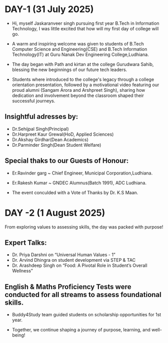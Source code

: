 # DAY-1 (31 July 2025)

- Hi, myself Jaskaranveer singh pursuing first year B.Tech in Information Technology, I was little excited that how will my first day of college will go.
- A warm and inspiring welcome was given to students of B.Tech Computer Science and Engineering(CSE) and B.Tech Information Technology(IT) at Guru Nanak Dev Engineering College,Ludhiana.

- The day began with Path and kirtan at the college Gurudwara Sahib, blessing the new beginnings of our future tech leaders.
- Students where introduced to the college's legacy through a college orientation presentation, followed by a motivational video featuring our proud alumni (Sangam Arora and Arshpreet Singh), sharing how dedication and involvement beyond the classroom shaped their successful journeys.

## Insightful adresses by:
- Dr.Sehijpal Singh(Principal)
- Dr.Harpreet Kaur Grewal(HoD, Applied Sciences)
- Dr.Akshay Girdhar(Dean Academics)
- Dr.Parminder Singh(Dean Student Welfare)

## Special thaks to our Guests of Honour:
- Er.Ravinder garg ~ Chief Engineer, Municipal Corporation,Ludhiana.
- Er.Rakesh Kumar ~ GNDEC Alumnus(Batch 1991), ADC Ludhiana.

- The event conculded with a Vote of Thanks by Dr. K.S Maan.

# DAY -2 (1 August 2025)

From exploring values to assessing skills, the day was packed with purpose!

## Expert Talks:
- Dr. Priya Darshni on “Universal Human Values - 1”
- Dr. Arvind Dhingra on student development via STEP & TAC
- Dr. Arashdeep Singh on “Food: A Pivotal Role in Student’s Overall Wellness”

## English & Maths Proficiency Tests were conducted for all streams to assess foundational skills.

- Buddy4Study team guided students on scholarship opportunities for 1st year.

- Together, we continue shaping a journey of purpose, learning, and well-being! 
